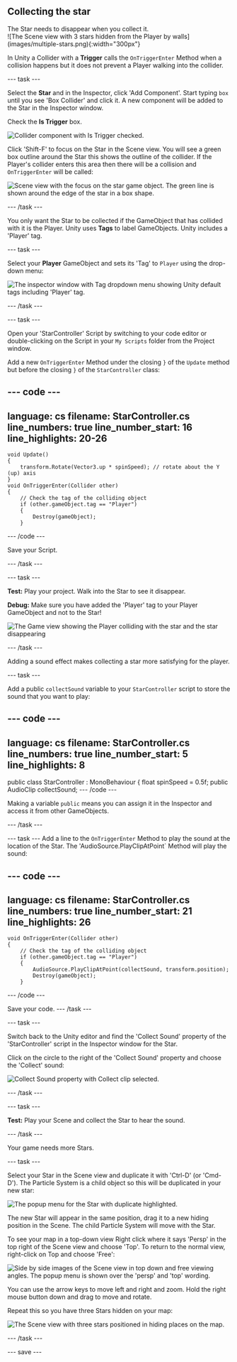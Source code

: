 ## Collecting the star

<div style="display: flex; flex-wrap: wrap">
<div style="flex-basis: 200px; flex-grow: 1; margin-right: 15px;">
The Star needs to disappear when you collect it. 
</div>
<div>
![The Scene view with 3 stars hidden from the Player by walls](images/multiple-stars.png){:width="300px"}
</div>
</div>

In Unity a Collider with a **Trigger** calls the `OnTriggerEnter` Method when a collision happens but it does not prevent a Player walking into the collider. 

--- task ---

Select the **Star** and in the Inspector, click 'Add Component'. Start typing `box` until you see 'Box Collider' and click it. A new component will be added to the Star in the Inspector window.

Check the **Is Trigger** box.

![Collider component with Is Trigger checked.](images/collider-trigger.png)

Click 'Shift-F' to focus on the Star in the Scene view. You will see a green box outline around the Star this shows the outline of the collider. If the Player's collider enters this area then there will be a collision and `OnTriggerEnter` will be called: 

![Scene view with the focus on the star game object. The green line is shown around the edge of the star in a box shape.](images/collider-star.png)

--- /task ---

You only want the Star to be collected if the GameObject that has collided with it is the Player. Unity uses **Tags** to label GameObjects. Unity includes a 'Player' tag.

--- task ---

Select your **Player** GameObject and sets its 'Tag' to `Player` using the drop-down menu:

![The inspector window with Tag dropdown menu showing Unity default tags including 'Player' tag.](images/tag-menu.png)

--- /task ---

--- task ---

Open your 'StarController' Script by switching to your code editor or double-clicking on the Script in your `My Scripts` folder from the Project window.

Add a new `OnTriggerEnter` Method under the closing `}` of the `Update` method but before the closing `}` of the `StarController` class:

--- code ---
---
language: cs
filename: StarController.cs
line_numbers: true
line_number_start: 16
line_highlights: 20-26
---
    void Update()
    {
        transform.Rotate(Vector3.up * spinSpeed); // rotate about the Y (up) axis
    }
    void OnTriggerEnter(Collider other)
    {
        // Check the tag of the colliding object
        if (other.gameObject.tag == "Player")
        {
            Destroy(gameObject);
        }
--- /code ---

Save your Script.

--- /task ---

--- task ---

**Test:** Play your project. Walk into the Star to see it disappear. 

**Debug:** Make sure you have added the 'Player' tag to your Player GameObject and not to the Star!

![The Game view showing the Player colliding with the star and the star disappearing](images/collect-star.gif)

--- /task ---

Adding a sound effect makes collecting a star more satisfying for the player. 

--- task ---

Add a public `collectSound` variable to your `StarController` script to store the sound that you want to play:

--- code ---
---
language: cs
filename: StarController.cs
line_numbers: true
line_number_start: 5
line_highlights: 8
---
public class StarController : MonoBehaviour
{
    float spinSpeed = 0.5f;
    public AudioClip collectSound;
--- /code ---

Making a variable `public` means you can assign it in the Inspector and access it from other GameObjects.

--- /task ---

--- task ---
Add a line to the `OnTriggerEnter` Method to play the sound at the location of the Star. The 'AudioSource.PlayClipAtPoint` Method will play the sound: 

--- code ---
---
language: cs
filename: StarController.cs
line_numbers: true
line_number_start: 21
line_highlights: 26
---
    void OnTriggerEnter(Collider other)
    {
        // Check the tag of the colliding object
        if (other.gameObject.tag == "Player")
        {
            AudioSource.PlayClipAtPoint(collectSound, transform.position);
            Destroy(gameObject);
        }
--- /code ---

Save your code.
--- /task ---

--- task ---

Switch back to the Unity editor and find the 'Collect Sound' property of the 'StarController' script in the Inspector window for the Star. 

Click on the circle to the right of the 'Collect Sound' property and choose the 'Collect' sound:

![Collect Sound property with Collect clip selected.](images/collect-sound-property.png)

--- /task ---

--- task ---

**Test:** Play your Scene and collect the Star to hear the sound.

--- /task ---

Your game needs more Stars.

--- task ---

Select your Star in the Scene view and duplicate it with 'Ctrl-D' (or 'Cmd-D'). The Particle System is a child object so this will be duplicated in your new star:

![The popup menu for the Star with duplicate highlighted.](images/duplicate-star.png)

The new Star will appear in the same position, drag it to a new hiding position in the Scene. The child Particle System will move with the Star.

To see your map in a top-down view Right click where it says 'Persp' in the top right of the Scene view and choose 'Top'. To return to the normal view, right-click on Top and choose 'Free':

![Side by side images of the Scene view in top down and free viewing angles. The popup menu is shown over the 'persp' and 'top' wording.](images/different-views.png)

You can use the arrow keys to move left and right and zoom. Hold the right mouse button down and drag to move and rotate. 

Repeat this so you have three Stars hidden on your map: 

![The Scene view with three stars positioned in hiding places on the map.](images/3-stars-added.png)

--- /task ---

--- save ---